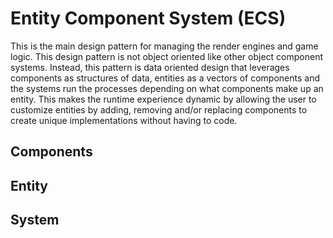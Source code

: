 # Entity Component System (ECS)
This is the main design pattern for managing the render engines and game logic. This design pattern is not object oriented like other object component systems. Instead, this pattern is data oriented design that leverages components as structures of data, entities as a vectors of components and the systems run the processes depending on what components make up an entity. This makes the runtime experience dynamic by allowing the user to customize entities by adding, removing and/or replacing components to create unique implementations without having to code.

## Components

## Entity

## System
